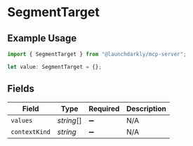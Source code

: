 # SegmentTarget

## Example Usage

```typescript
import { SegmentTarget } from "@launchdarkly/mcp-server";

let value: SegmentTarget = {};
```

## Fields

| Field              | Type               | Required           | Description        |
| ------------------ | ------------------ | ------------------ | ------------------ |
| `values`           | *string*[]         | :heavy_minus_sign: | N/A                |
| `contextKind`      | *string*           | :heavy_minus_sign: | N/A                |